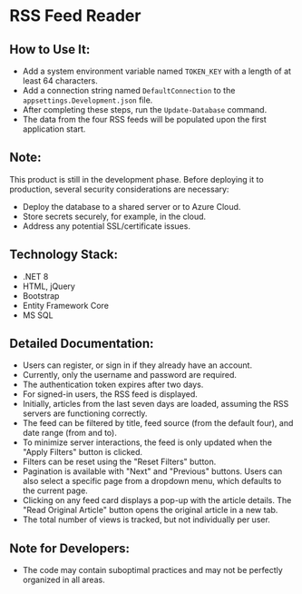 # RSS Feed Reader

## How to Use It:

- Add a system environment variable named `TOKEN_KEY` with a length of at least 64 characters.
- Add a connection string named `DefaultConnection` to the `appsettings.Development.json` file.
- After completing these steps, run the `Update-Database` command.
- The data from the four RSS feeds will be populated upon the first application start.

## Note:

This product is still in the development phase.
Before deploying it to production, several security considerations are necessary:

- Deploy the database to a shared server or to Azure Cloud.
- Store secrets securely, for example, in the cloud.
- Address any potential SSL/certificate issues.

## Technology Stack:

- .NET 8
- HTML, jQuery
- Bootstrap
- Entity Framework Core
- MS SQL

## Detailed Documentation:

- Users can register, or sign in if they already have an account.
- Currently, only the username and password are required.
- The authentication token expires after two days.
- For signed-in users, the RSS feed is displayed.
- Initially, articles from the last seven days are loaded, assuming the RSS servers are functioning correctly.
- The feed can be filtered by title, feed source (from the default four), and date range (from and to).
- To minimize server interactions, the feed is only updated when the "Apply Filters" button is clicked.
- Filters can be reset using the "Reset Filters" button.
- Pagination is available with "Next" and "Previous" buttons. Users can also select a specific page from a dropdown menu, which defaults to the current page.
- Clicking on any feed card displays a pop-up with the article details. The "Read Original Article" button opens the original article in a new tab.
- The total number of views is tracked, but not individually per user.

## Note for Developers:

- The code may contain suboptimal practices and may not be perfectly organized in all areas.
